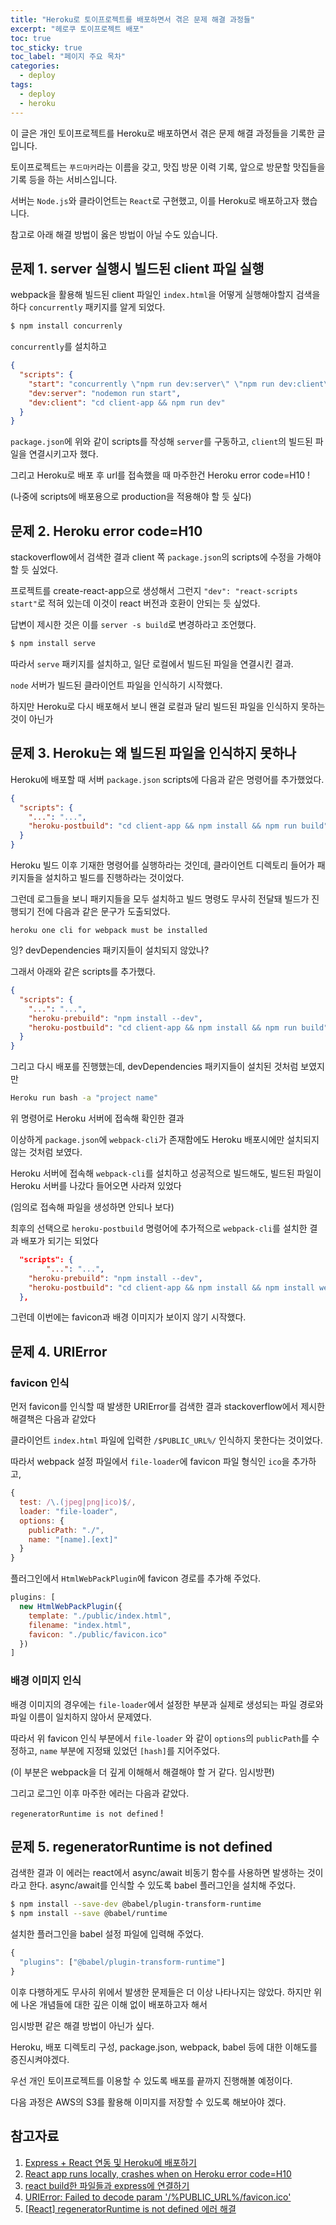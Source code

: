 ```yaml
---
title: "Heroku로 토이프로젝트를 배포하면서 겪은 문제 해결 과정들"
excerpt: "헤로쿠 토이프로젝트 배포"
toc: true
toc_sticky: true
toc_label: "페이지 주요 목차"
categories:
  - deploy
tags:
  - deploy
  - heroku
---
```




이 글은 개인 토이프로젝트를 Heroku로 배포하면서 겪은 문제 해결 과정들을 기록한 글입니다.

토이프로젝트는 `푸드마커`라는 이름을 갖고, 맛집 방문 이력 기록, 앞으로 방문할 맛집들을 기록 등을 하는 서비스입니다. 

서버는 `Node.js`와 클라이언트는 `React`로 구현했고, 이를 Heroku로 배포하고자 했습니다.

참고로 아래 해결 방법이 옳은 방법이 아닐 수도 있습니다.



## 문제 1. server 실행시 빌드된 client 파일 실행

webpack을 활용해 빌드된 client 파일인 `index.html`을 어떻게 실행해야할지 검색을 하다 `concurrently` 패키지를 알게 되었다.

```bash
$ npm install concurrenly
```

`concurrently`를 설치하고

```json
{
  "scripts": {
    "start": "concurrently \"npm run dev:server\" \"npm run dev:client\"",
    "dev:server": "nodemon run start",
    "dev:client": "cd client-app && npm run dev"
  }
}
```

`package.json`에 위와 같이 scripts를 작성해 `server`를 구동하고, `client`의 빌드된 파일을 연결시키고자 했다.

그리고 Heroku로 배포 후 url를 접속했을 때 마주한건 Heroku error code=H10 !

(나중에 scripts에 배포용으로 production을 적용해야 할 듯 싶다)



## 문제 2. Heroku error code=H10

stackoverflow에서 검색한 결과 client 쪽 `package.json`의 scripts에 수정을 가해야 할 듯 싶었다.

프로젝트를 create-react-app으로 생성해서 그런지 `"dev": "react-scripts start"`로 적혀 있는데 이것이 react 버전과 호환이 안되는 듯 싶었다.

답변이 제시한 것은 이를 `server -s build`로 변경하라고 조언했다.

```bash
$ npm install serve
```

따라서 `serve` 패키지를 설치하고, 일단 로컬에서 빌드된 파일을 연결시킨 결과.

`node` 서버가 빌드된 클라이언트 파일을 인식하기 시작했다.

하지만 Heroku로 다시 배포해서 보니 왠걸 로컬과 달리 빌드된 파일을 인식하지 못하는 것이 아닌가



## 문제 3. Heroku는 왜 빌드된 파일을 인식하지 못하나

Heroku에 배포할 때 서버 `package.json` scripts에 다음과 같은 명령어를 추가했었다.

```json
{
  "scripts": {
    "...": "...",
    "heroku-postbuild": "cd client-app && npm install && npm run build"
  }
}
```

Heroku 빌드 이후 기재한 명령어를 실행하라는 것인데, 클라이언트 디렉토리 들어가 패키지들을 설치하고 빌드를 진행하라는 것이었다.

그런데 로그들을 보니 패키지들을 모두 설치하고 빌드 명령도 무사히 전달돼 빌드가 진행되기 전에 다음과 같은 문구가 도출되었다.

`heroku one cli for webpack must be installed`  

잉? devDependencies 패키지들이 설치되지 않았나?

그래서 아래와 같은 scripts를 추가했다.

```json
{
  "scripts": {
    "...": "...",
    "heroku-prebuild": "npm install --dev",
    "heroku-postbuild": "cd client-app && npm install && npm run build"
  }
}
```

그리고 다시 배포를 진행했는데, devDependencies 패키지들이 설치된 것처럼 보였지만

```bash
Heroku run bash -a "project name"
```

위 명령어로 Heroku 서버에 접속해 확인한 결과

이상하게 `package.json`에 `webpack-cli`가  존재함에도 Heroku 배포시에만 설치되지 않는 것처럼 보였다.

Heroku 서버에 접속해 `webpack-cli`를 설치하고 성공적으로 빌드해도, 빌드된 파일이 Heroku 서버를 나갔다 들어오면 사라져 있었다

(임의로 접속해 파일을 생성하면 안되나 보다)

최후의 선택으로 `heroku-postbuild` 명령어에 추가적으로 `webpack-cli`를 설치한 결과 배포가 되기는 되었다

```json
  "scripts": {
		"...": "...",
    "heroku-prebuild": "npm install --dev",
    "heroku-postbuild": "cd client-app && npm install && npm install webpack-cli --dev && npm run build"
  },
```

그런데 이번에는 favicon과 배경 이미지가 보이지 않기 시작했다.



## 문제 4. URIError

### favicon 인식

먼저 favicon를 인식할 때 발생한 URIError를 검색한 결과 stackoverflow에서 제시한 해결책은 다음과 같았다

클라이언트 `index.html` 파일에 입력한 `/$PUBLIC_URL%/` 인식하지 못한다는 것이었다.

따라서 webpack 설정 파일에서 `file-loader`에 favicon 파일 형식인 `ico`을 추가하고,

```javascript
{
  test: /\.(jpeg|png|ico)$/,
  loader: "file-loader",
  options: {
    publicPath: "./",
    name: "[name].[ext]"
  }
}
```

플러그인에서 `HtmlWebPackPlugin`에 favicon 경로를 추가해 주었다.

```javascript
plugins: [
  new HtmlWebPackPlugin({
    template: "./public/index.html",
    filename: "index.html",
    favicon: "./public/favicon.ico"
  })
]
```

### 배경 이미지 인식

배경 이미지의 경우에는 `file-loader`에서 설정한 부분과 실제로 생성되는 파일 경로와 파일 이름이 일치하지 않아서 문제였다.

따라서 위 favicon 인식 부분에서 `file-loader` 와 같이 `options`의  `publicPath`를 수정하고, `name` 부분에 지정돼 있었던 `[hash]`를 지어주었다.

(이 부분은 webpack을 더 깊게 이해해서 해결해야 할 거 같다. 임시방편)

그리고 로그인 이후 마주한 에러는 다음과 같았다.

`regeneratorRuntime is not defined` !



## 문제 5. regeneratorRuntime is not defined

검색한 결과 이 에러는 react에서 async/await 비동기 함수를 사용하면 발생하는 것이라고 한다. async/await를 인식할 수 있도록 babel 플러그인을 설치해 주었다.

```bash
$ npm install --save-dev @babel/plugin-transform-runtime
$ npm install --save @babel/runtime
```

설치한 플러그인을 babel 설정 파일에 입력해 주었다.

```javascript
{
  "plugins": ["@babel/plugin-transform-runtime"]
}
```

이후 다행하게도 무사히 위에서 발생한 문제들은 더 이상 나타나지는 않았다. 하지만 위에 나온 개념들에 대한 깊은 이해 없이 배포하고자 해서

임시방편 같은 해결 방법이 아닌가 싶다. 

Heroku, 배포 디렉토리 구성, package.json, webpack, babel 등에 대한 이해도를 증진시켜야겠다.

우선 개인 토이프로젝트를 이용할 수 있도록 배포를 끝까지 진행해볼 예정이다.



다음 과정은 AWS의 S3를 활용해 이미지를 저장할 수 있도록 해보아야 겠다.



## 참고자료

1. [Express + React 연동 및 Heroku에 배포하기](https://velog.io/@recordboy/Express-React-%EC%97%B0%EB%8F%99-%EB%B0%8F-Heroku%EC%97%90-%EB%B0%B0%ED%8F%AC%ED%95%98%EA%B8%B0)
2. [React app runs locally, crashes when on Heroku error code=H10](https://stackoverflow.com/questions/44319832/react-app-runs-locally-crashes-when-on-heroku-error-code-h10)
3. [react build한 파일들과 express에 연결하기](https://velog.io/@taelee/react-build%ED%95%9C-%EC%A0%95%EC%A0%81%ED%8C%8C%EC%9D%BC%EB%93%A4-express%EC%97%90-%EC%97%B0%EA%B2%B0%ED%95%98%EA%B8%B0)
4. [URIError: Failed to decode param '/%PUBLIC_URL%/favicon.ico'](https://stackoverflow.com/questions/50824024/urierror-failed-to-decode-param-public-url-favicon-ico)
5. [[React] regeneratorRuntime is not defined 에러 해결](https://velog.io/@haebin/React-regeneratorRuntime-is-not-defined-%EC%97%90%EB%9F%AC-%ED%95%B4%EA%B2%B0)